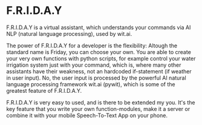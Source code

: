 # F.R.I.D.A.Y
F.R.I.D.A.Y is a virtual assistant, which understands your commands via AI NLP (natural language processing), used by wit.ai.

The power of F.R.I.D.A.Y for a developer is the flexibility: Altough the standard name is Friday, you can choose your own. You are able to create your very own functions with python scripts, for example control your water irrigation system just with your command, which is, where many other assistants have their weakness, not an hardcoded if-statement (if weather in user input). No, the user input is processed by the powerful AI natural language processing framework wit.ai (pywit), which is some of the greatest feature of F.R.I.D.A.Y.

F.R.I.D.A.Y is very easy to used, and is there to be extended my you. It's the key feature that you write your own function-modules, make it a server or combine it with your mobile Speech-To-Text App on your phone.
